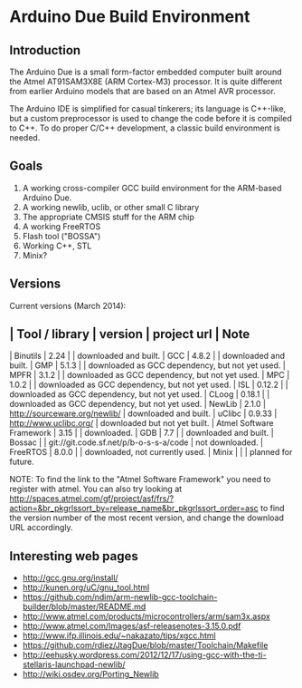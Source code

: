
Arduino Due Build Environment
=============================

Introduction
------------

The Arduino Due is a small form-factor embedded computer built around the Atmel AT91SAM3X8E (ARM Cortex-M3) processor.
It is quite different from earlier Arduino models that are based on an Atmel AVR processor.

The Arduino IDE is simplified for casual tinkerers; its language is C++-like, but a custom preprocessor is used to
change the code before it is compiled to C++. To do proper C/C++ development, a classic build environment is
needed.

Goals
-----

1. A working cross-compiler GCC build environment for the ARM-based Arduino Due.
2. A working newlib, uclib, or other small C library
3. The appropriate CMSIS stuff for the ARM chip
4. A working FreeRTOS
5. Flash tool ("BOSSA")
6. Working C++, STL
7. Minix?

Versions
--------

Current versions (March 2014):

| Tool / library           | version | project url                            | Note
-------------------------------------------------------------------------------
| Binutils                 | 2.24    |                                        | downloaded and built.
| GCC                      | 4.8.2   |                                        | downloaded and built.
| GMP                      | 5.1.3   |                                        | downloaded as GCC dependency, but not yet used.
| MPFR                     | 3.1.2   |                                        | downloaded as GCC dependency, but not yet used.
| MPC                      | 1.0.2   |                                        | downloaded as GCC dependency, but not yet used.
| ISL                      | 0.12.2  |                                        | downloaded as GCC dependency, but not yet used.
| CLoog                    | 0.18.1  |                                        | downloaded as GCC dependency, but not yet used.
| NewLib                   | 2.1.0   | http://sourceware.org/newlib/          | downloaded and built.
| uClibc                   | 0.9.33  | http://www.uclibc.org/                 | downloaded but not yet built.
| Atmel Software Framework | 3.15    |                                        | downloaded.
| GDB                      | 7.7     |                                        | downloaded and built.
| Bossac                   |         | git://git.code.sf.net/p/b-o-s-s-a/code | not downloaded.
| FreeRTOS                 | 8.0.0   |                                        | downloaded, not currently used.
| Minix                    |         |                                        | planned for future.

NOTE: To find the link to the "Atmel Software Framework" you need to register with atmel. You can also try looking at
      http://spaces.atmel.com/gf/project/asf/frs/?action=&br_pkgrlssort_by=release_name&br_pkgrlssort_order=asc to
      find the version number of the most recent version, and change the download URL accordingly.

Interesting web pages
---------------------

* http://gcc.gnu.org/install/
* http://kunen.org/uC/gnu_tool.html
* https://github.com/ndim/arm-newlib-gcc-toolchain-builder/blob/master/README.md
* http://www.atmel.com/products/microcontrollers/arm/sam3x.aspx
* http://www.atmel.com/Images/asf-releasenotes-3.15.0.pdf
* http://www.ifp.illinois.edu/~nakazato/tips/xgcc.html
* https://github.com/rdiez/JtagDue/blob/master/Toolchain/Makefile
* http://eehusky.wordpress.com/2012/12/17/using-gcc-with-the-ti-stellaris-launchpad-newlib/
* http://wiki.osdev.org/Porting_Newlib
